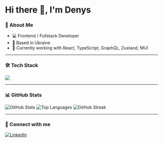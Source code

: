 # Hi there 👋, I'm Denys

### 🚀 About Me
- 💻 Frontend / Fullstack Developer
- 📍 Based in Ukraine
- 🌱 Currently working with React, TypeScript, GraphQL, Zustand, MUI

---

### 🛠 Tech Stack
<p>
  <img src="https://skillicons.dev/icons?i=html,css,js,ts,react,nextjs,nodejs,graphql,redux,mui,figma,git" />
</p>

---

### 📊 GitHub Stats
![GitHub Stats](https://github-readme-stats.vercel.app/api?username=DenysKoliak11&show_icons=true&theme=radical)
![Top Languages](https://github-readme-stats.vercel.app/api/top-langs/?username=DenysKoliak11&layout=compact&theme=radical)
![GitHub Streak](https://github-readme-streak-stats.herokuapp.com/?user=DenysKoliak11&theme=radical)

---

### 🔗 Connect with me
[![LinkedIn](https://img.shields.io/badge/LinkedIn-blue?style=flat&logo=linkedin&logoColor=white)](https://linkedin.com/in/your-profile)
